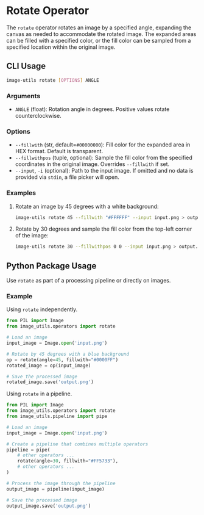 # Rotate Operator

The `rotate` operator rotates an image by a specified angle, expanding the canvas as needed to accommodate the rotated image. The expanded areas can be filled with a specified color, or the fill color can be sampled from a specified location within the original image.

## CLI Usage

```bash
image-utils rotate [OPTIONS] ANGLE
```

### Arguments

* `ANGLE` (float): Rotation angle in degrees. Positive values rotate counterclockwise.

### Options

* `--fillwith` (str, default=`#00000000`): Fill color for the expanded area in HEX format. Default is transparent.
* `--fillwithpos` (tuple, optional): Sample the fill color from the specified coordinates in the original image. Overrides `--fillwith` if set.
* `--input`, `-i` (optional): Path to the input image. If omitted and no data is provided via `stdin`, a file picker will open.

### Examples
1. Rotate an image by 45 degrees with a white background:
    ```bash
    image-utils rotate 45 --fillwith "#FFFFFF" --input input.png > output.png
    ```

2. Rotate by 30 degrees and sample the fill color from the top-left corner of the image:
    ```bash
    image-utils rotate 30 --fillwithpos 0 0 --input input.png > output.png
    ```

## Python Package Usage

Use `rotate` as part of a processing pipeline or directly on images.

### Example

Using `rotate` independently.

```python
from PIL import Image
from image_utils.operators import rotate

# Load an image
input_image = Image.open('input.png')

# Rotate by 45 degrees with a blue background
op = rotate(angle=45, fillwith="#0000FF")
rotated_image = op(input_image)

# Save the processed image
rotated_image.save('output.png')
```

Using `rotate` in a pipeline.

```python
from PIL import Image
from image_utils.operators import rotate
from image_utils.pipeline import pipe

# Load an image
input_image = Image.open('input.png')

# Create a pipeline that combines multiple operators
pipeline = pipe(
    # other operators ...
    rotate(angle=30, fillwith="#FF5733"),
    # other operators ...
)

# Process the image through the pipeline
output_image = pipeline(input_image)

# Save the processed image
output_image.save('output.png')
```
